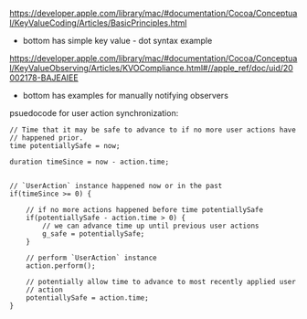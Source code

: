 https://developer.apple.com/library/mac/#documentation/Cocoa/Conceptual/KeyValueCoding/Articles/BasicPrinciples.html
- bottom has simple key value - dot syntax example

https://developer.apple.com/library/mac/#documentation/Cocoa/Conceptual/KeyValueObserving/Articles/KVOCompliance.html#//apple_ref/doc/uid/20002178-BAJEAIEE
- bottom has examples for manually notifying observers

psuedocode for user action synchronization:

    // Time that it may be safe to advance to if no more user actions have
    // happened prior.
    time potentiallySafe = now;

    duration timeSince = now - action.time;


    // `UserAction` instance happened now or in the past
    if(timeSince >= 0) {

        // if no more actions happened before time potentiallySafe
        if(potentiallySafe - action.time > 0) {
            // we can advance time up until previous user actions
            g_safe = potentiallySafe;
        }
        
        // perform `UserAction` instance
        action.perform();

        // potentially allow time to advance to most recently applied user 
        // action
        potentiallySafe = action.time;
    }